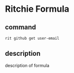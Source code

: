 # Ritchie Formula

## command

```bash
rit github get user-email
```

## description

description of formula
